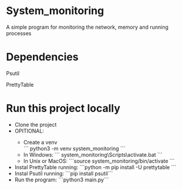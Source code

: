 # System_monitoring

<p> A simple program for monitoring the network, memory and running processes </p>

# Dependencies

<p> Psutil </p>
<p> PrettyTable</p>

# Run this project locally

<ul>
  <li> Clone the project </li>
  <li> OPITIONAL: </li>
  <ul>
    <li> Create a venv </li>
    ```
     python3 -m venv system_monitoring
    ``` 
    <li> In Windows: ``` system_monitoring\Scripts\activate.bat ``` </li>
    <li> In Unix or MacOS: ```source system_monitoring/bin/activate ```</li>
  </ul>
  <li>Instal PrettyTable running: ```python -m pip install -U prettytable ``` </li>
  <li>Instal Psutil running: ```pip install psutil``` </li>
  <li>Run the program: ```python3 main.py``` </li>
</ul>

